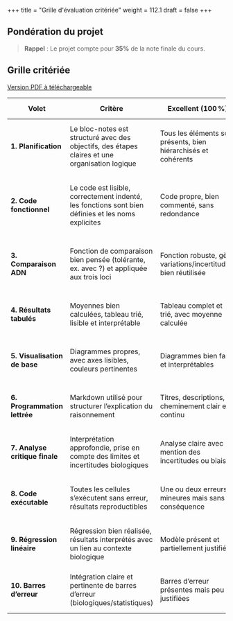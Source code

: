 +++
title = "Grille d'évaluation critériée"
weight = 112.1
draft = false
+++

## Pondération du projet

> **Rappel** : Le projet compte pour **35%** de la note finale du cours.


## Grille critériée

[Version PDF à téléchargeable](../../semaine15/grille_correction.pdf)


| Volet                          | Critère                                                                                            | Excellent (100 %)                                               | Satisfaisant (75 %)                                               | Partiel (50 %)                                                    | Insuffisant (0-25 %)                                                    | /xx |
| ------------------------------ | -------------------------------------------------------------------------------------------------- | --------------------------------------------------------------- | ----------------------------------------------------------------- | ----------------------------------------------------------------- | ----------------------------------------------------------------------- | --- |
| **1. Planification**           | Le bloc-notes est structuré avec des objectifs, des étapes claires et une organisation logique     | Tous les éléments sont présents, bien hiérarchisés et cohérents | Présence de la plupart des éléments, organisation générale claire | Organisation présente mais confuse ou incomplète                  | Aucune planification apparente                                          | /10 |
| **2. Code fonctionnel**        | Le code est lisible, correctement indenté, les fonctions sont bien définies et les noms explicites | Code propre, bien commenté, sans redondance                     | Code globalement clair avec peu d’erreurs ou incohérences         | Fonctions peu claires ou redondantes, erreurs de logique mineures | Code difficile à suivre, fonctions inutilisables ou syntaxe défaillante | /15 |
| **3. Comparaison ADN**         | Fonction de comparaison bien pensée (tolérante, ex. avec ?) et appliquée aux trois loci            | Fonction robuste, gère variations/incertitudes, bien réutilisée | Fonction correcte mais pas optimisée, application partielle       | Fonction rigide ou trop simple, partiellement utilisée            | Aucune fonction claire ou mal utilisée                                  | /10 |
| **4. Résultats tabulés**       | Moyennes bien calculées, tableau trié, lisible et interprétable                                    | Tableau complet et trié, avec moyenne calculée                  | Tableau lisible mais sans tri ou calculs partiels                 | Tableau confus ou incomplet                                       | Aucun tableau fonctionnel                                               | /10 |
| **5. Visualisation de base**   | Diagrammes propres, avec axes lisibles, couleurs pertinentes                                       | Diagrammes bien faits et interprétables                         | Diagramme présent mais peu lisible ou non personnalisé            | Diagramme brouillon ou ininterprétable                            | Aucun diagramme                                                         | /10 |
| **6. Programmation lettrée**   | Markdown utilisé pour structurer l’explication du raisonnement                                     | Titres, descriptions, cheminement clair et continu              | Explications présentes mais parfois floues ou manquantes          | Peu ou pas d’explication, structure désorganisée                  | Aucune cellule explicative                                              | /10 |
| **7. Analyse critique finale** | Interprétation approfondie, prise en compte des limites et incertitudes biologiques                | Analyse claire avec mention des incertitudes ou biais           | Analyse partielle, peu critique ou très générale                  | Aucune réelle interprétation, simple répétition du résultat       | Aucune conclusion                                                       | /10 |
| **8. Code exécutable**         | Toutes les cellules s’exécutent sans erreur, résultats reproductibles                              | Une ou deux erreurs mineures mais sans conséquence              | Plusieurs erreurs gênantes, parfois bloquantes                    | Le code ne fonctionne pas sans corrections majeures               | Aucun code exécutable                                                   | /5  |
| **9. Régression linéaire**     | Régression bien réalisée, résultats interprétés avec un lien au contexte biologique                | Modèle présent et partiellement justifié                        | Régression présente mais mal appliquée ou sans analyse            | Régression maladroite ou déconnectée du sujet                     | Absente                                                                 | /10 |
| **10. Barres d’erreur**        | Intégration claire et pertinente de barres d’erreur (biologiques/statistiques)                     | Barres d’erreur présentes mais peu justifiées                   | Présentes mais incomplètes ou inappropriées                       | Présence symbolique ou hors sujet                                 | Aucune barre d’erreur                                                   | /10 |

